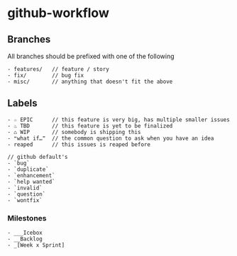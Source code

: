 github-workflow
===============

## Branches

All branches should be prefixed with one of the following

```
- features/   // feature / story
- fix/        // bug fix
- misc/       // anything that doesn't fit the above
```

## Labels

```
- ☆ EPIC      // this feature is very big, has multiple smaller issues
- ♨︎ TBD       // this feature is yet to be finalized
- ♺ WIP       // somebody is shipping this
- ❝what if…❞  // the common question to ask when you have an idea
- reaped      // this issues is reaped before

// github default's 
- `bug`
- `duplicate`
- `enhancement`
- `help wanted`
- `invalid`
- `question`
- `wontfix`
```

### Milestones

```
- ___Icebox
- __Backlog
- _[Week x Sprint]
```
